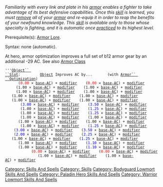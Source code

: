 *Familiarity with every link and plate in his
[armor](:Category:_Armor "wikilink") enables a fighter to take advantage
of its best defensive capabilities. Once this
[skill](:Category:_Skills_And_Spells "wikilink") is learned, you must
[remove](Remove "wikilink") all of your
[armor](:Category:_Gear "wikilink") and re-equip it in order to reap the
benefits of your newfound knowledge. This
[skill](:Category:_Skills_And_Spells "wikilink") is available only to
those whose specialty is fighting, and it is automatic once
[practiced](Practice "wikilink") to its highest level.*

Prerequisite(s): [Armor Lore](Armor_Lore "wikilink").

Syntax: none (automatic).

At hero, armor optimization improves a full set of b12 armor gear by an
additional -29 AC. See also [Armor Class](Armor_Class "wikilink")

`'''`[`Object`` ``Slot`](Object_Slots "wikilink")`:         `[`Object`](:Category:_Objects "wikilink")` Improves AC by...       (with `[`Armor`` ``Optimization`](Armor_Optimization "wikilink")`)`  
<used as light>`      (`<font color=red>`0.00`</font>` × `[`base-AC`](Armor_Values "wikilink")`) + `[`modifier`](Object_Affects "wikilink")`    (`<font color=red>`0.00`</font>` × `[`base-AC`](Armor_Values "wikilink")`) + `[`modifier`](Object_Affects "wikilink")  
<worn on finger>`     (1.00 × `[`base-AC`](Armor_Values "wikilink")`) + `[`modifier`](Object_Affects "wikilink")`    (1.00 × `[`base-AC`](Armor_Values "wikilink")`) + `[`modifier`](Object_Affects "wikilink")  
<worn on finger>`     (1.00 × `[`base-AC`](Armor_Values "wikilink")`) + `[`modifier`](Object_Affects "wikilink")`    (1.00 × `[`base-AC`](Armor_Values "wikilink")`) + `[`modifier`](Object_Affects "wikilink")  
<worn around neck>`   (1.00 × `[`base-AC`](Armor_Values "wikilink")`) + `[`modifier`](Object_Affects "wikilink")`    (1.00 × `[`base-AC`](Armor_Values "wikilink")`) + `[`modifier`](Object_Affects "wikilink")  
<worn around neck>`   (1.00 × `[`base-AC`](Armor_Values "wikilink")`) + `[`modifier`](Object_Affects "wikilink")`    (1.00 × `[`base-AC`](Armor_Values "wikilink")`) + `[`modifier`](Object_Affects "wikilink")  
<worn on body>`       (`<font color=blue>`3.00`</font>` × `[`base-AC`](Armor_Values "wikilink")`) + `[`modifier`](Object_Affects "wikilink")`    (`<font color=blue>`3.50`</font>` × `[`base-AC`](Armor_Values "wikilink")`) + `[`modifier`](Object_Affects "wikilink")  
<worn on head>`       (1.00 × `[`base-AC`](Armor_Values "wikilink")`) + `[`modifier`](Object_Affects "wikilink")`    (`<font color=blue>`1.25`</font>` × `[`base-AC`](Armor_Values "wikilink")`) + `[`modifier`](Object_Affects "wikilink")  
<worn on legs>`       (1.00 × `[`base-AC`](Armor_Values "wikilink")`) + `[`modifier`](Object_Affects "wikilink")`    (`<font color=blue>`1.25`</font>` × `[`base-AC`](Armor_Values "wikilink")`) + `[`modifier`](Object_Affects "wikilink")  
<worn on feet>`       (1.00 × `[`base-AC`](Armor_Values "wikilink")`) + `[`modifier`](Object_Affects "wikilink")`    (1.00 × `[`base-AC`](Armor_Values "wikilink")`) + `[`modifier`](Object_Affects "wikilink")  
<worn on hands>`      (1.00 × `[`base-AC`](Armor_Values "wikilink")`) + `[`modifier`](Object_Affects "wikilink")`    (1.00 × `[`base-AC`](Armor_Values "wikilink")`) + `[`modifier`](Object_Affects "wikilink")  
<worn on arms>`       (1.00 × `[`base-AC`](Armor_Values "wikilink")`) + `[`modifier`](Object_Affects "wikilink")`    (`<font color=blue>`1.25`</font>` × `[`base-AC`](Armor_Values "wikilink")`) + `[`modifier`](Object_Affects "wikilink")  
<held in offhand>`    (`<font color=blue>`3.00`</font>` × `[`base-AC`](Armor_Values "wikilink")`) + `[`modifier`](Object_Affects "wikilink")`    (`<font color=blue>`3.50`</font>` × `[`base-AC`](Armor_Values "wikilink")`) + `[`modifier`](Object_Affects "wikilink")  
<worn about body>`    (`<font color=blue>`2.00`</font>` × `[`base-AC`](Armor_Values "wikilink")`) + `[`modifier`](Object_Affects "wikilink")`    (`<font color=blue>`2.25`</font>` × `[`base-AC`](Armor_Values "wikilink")`) + `[`modifier`](Object_Affects "wikilink")  
<worn about waist>`   (1.00 × `[`base-AC`](Armor_Values "wikilink")`) + `[`modifier`](Object_Affects "wikilink")`    (`<font color=blue>`1.25`</font>` × `[`base-AC`](Armor_Values "wikilink")`) + `[`modifier`](Object_Affects "wikilink")  
<worn on wrist>`      (1.00 × `[`base-AC`](Armor_Values "wikilink")`) + `[`modifier`](Object_Affects "wikilink")`    (`<font color=blue>`1.10`</font>` × `[`base-AC`](Armor_Values "wikilink")`) + `[`modifier`](Object_Affects "wikilink")  
<worn on wrist>`      (1.00 × `[`base-AC`](Armor_Values "wikilink")`) + `[`modifier`](Object_Affects "wikilink")`    (`<font color=blue>`1.10`</font>` × `[`base-AC`](Armor_Values "wikilink")`) + `[`modifier`](Object_Affects "wikilink")  
<wielded>`            (`<font color=red>`0.00`</font>` × `[`base-AC`](Armor_Values "wikilink")`) + `[`modifier`](Object_Affects "wikilink")`    (`<font color=red>`0.00`</font>` × `[`base-AC`](Armor_Values "wikilink")`) + `[`modifier`](Object_Affects "wikilink")  
<held>`               (1.00 × `[`base-AC`](Armor_Values "wikilink")`) + `[`modifier`](Object_Affects "wikilink")`    (1.00 × `[`base-AC`](Armor_Values "wikilink")`) + `[`modifier`](Object_Affects "wikilink")

[Category: Skills And Spells](Category:_Skills_And_Spells "wikilink")
[Category: Skills](Category:_Skills "wikilink") [Category: Bodyguard
Lowmort Skills And
Spells](Category:_Bodyguard_Lowmort_Skills_And_Spells "wikilink")
[Category: Paladin Hero Skills And
Spells](Category:_Paladin_Hero_Skills_And_Spells "wikilink") [Category:
Warrior Lowmort Skills And
Spells](Category:_Warrior_Lowmort_Skills_And_Spells "wikilink")
